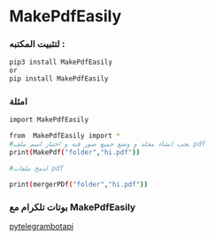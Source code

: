 # MakePdfEasily
### لتثبيت المكتبه :
```bash
pip3 install MakePdfEasily
or 
pip install MakePdfEasily
```
### امثلة

```bash
import MakePdfEasily 

from  MakePdfEasily import *
#يجب انشاء مجلد و وضع جميع صور فيه و اختيار اسم ملف pdf
print(MakePdf("folder","hi.pdf"))

#لدمج ملفات pdf 

print(mergerPDf("folder","hi.pdf"))
```
### بوتات تلكرام مع  MakePdfEasily

[pytelegrambotapi](https://github.com/Ali-Adnan219/MakePdfEasily/blob/main/Examples/Telegram%20bot/pytelegrambotapi%20with%20MakePdfEasily/main.py)
